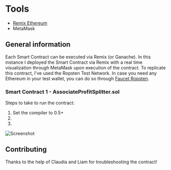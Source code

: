 # Tools

* [Remix Ethereum](http://remix.ethereum.org/)
* MetaMask

## General information 

Each Smart Contract can be executed via Remix (or Ganache). 
In this instance I deployed the Smart Contract via Remix with a real time visualization through MetaMask upon execution of the contract. 
To replicate this contract, I've used the Ropsten Test Network. In case you need any Ethereum in your test wallet, you can do so through [Faucet Ropsten](https://faucet.ropsten.be/). 

### Smart Contract 1 - AssociateProfitSplitter.sol

Steps to take to run the contract: 
1. Set the compiler to 0.5+ 
2.
3.

![Screenshot](Screenshot.png)

## Contributing
Thanks to the help of Claudia and Liam for troubleshooting the contract!
